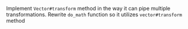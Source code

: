 Implement `Vector#transform` method in the way it can pipe multiple transformations. 
Rewrite `do_math` function so it utilizes `vector#transform` method